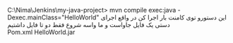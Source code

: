 C:\Nima\Jenkins\my-java-project> mvn compile exec:java -Dexec.mainClass="HelloWorld"
این دستورو توی کامنت بار اجرا کن در واقع اجرای دستی یک فایل جاواست و ما واسه شروع فقط دو تا فایل داشتیم  
Pom.xml
HelloWorld.jar